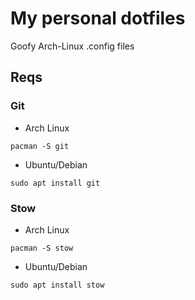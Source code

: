 # My personal dotfiles
Goofy Arch-Linux .config files

## Reqs

### Git
- Arch Linux
```
pacman -S git
```
- Ubuntu/Debian
```
sudo apt install git
```
### Stow
- Arch Linux
```
pacman -S stow
```
- Ubuntu/Debian
```
sudo apt install stow
```
